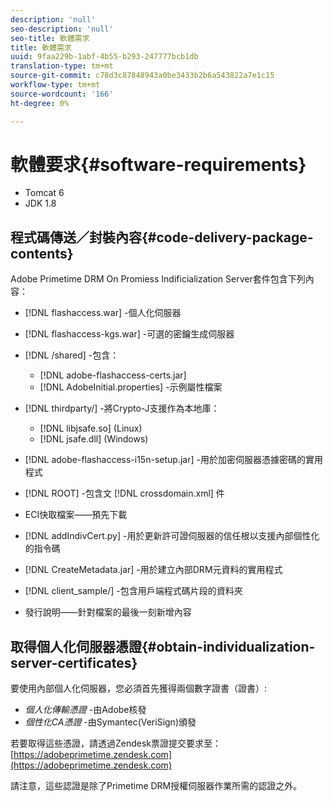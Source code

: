 ```yaml
---
description: 'null'
seo-description: 'null'
seo-title: 軟體需求
title: 軟體需求
uuid: 9faa229b-1abf-4b55-b293-247777bcb1db
translation-type: tm+mt
source-git-commit: c78d3c87848943a0be3433b2b6a543822a7e1c15
workflow-type: tm+mt
source-wordcount: '166'
ht-degree: 0%

---
```



# 軟體要求{#software-requirements}

* Tomcat 6
* JDK 1.8

## 程式碼傳送／封裝內容{#code-delivery-package-contents}

Adobe Primetime DRM On Promiess Indificialization Server套件包含下列內容：

* [!DNL flashaccess.war] -個人化伺服器
* [!DNL flashaccess-kgs.war] -可選的密鑰生成伺服器
* [!DNL /shared] -包含：

   * [!DNL adobe-flashaccess-certs.jar]
   * [!DNL AdobeInitial.properties] -示例屬性檔案

* [!DNL thirdparty/] -將Crypto-J支援作為本地庫：

   * [!DNL libjsafe.so] (Linux)
   * [!DNL jsafe.dll] (Windows)

* [!DNL adobe-flashaccess-i15n-setup.jar] -用於加密伺服器憑據密碼的實用程式
* [!DNL ROOT] -包含文 [!DNL crossdomain.xml] 件

* ECI快取檔案——預先下載
* [!DNL addIndivCert.py] -用於更新許可證伺服器的信任根以支援內部個性化的指令碼
* [!DNL CreateMetadata.jar] -用於建立內部DRM元資料的實用程式
* [!DNL client_sample/] -包含用戶端程式碼片段的資料夾
* 發行說明——針對檔案的最後一刻新增內容

## 取得個人化伺服器憑證{#obtain-individualization-server-certificates}

要使用內部個人化伺服器，您必須首先獲得兩個數字證書（證書）:

* *個人化傳輸憑證* -由Adobe核發
* *個性化CA憑證* -由Symantec(VeriSign)頒發

若要取得這些憑證，請透過Zendesk票證提交要求至：[https://adobeprimetime.zendesk.com](https://adobeprimetime.zendesk.com)

請注意，這些認證是除了Primetime DRM授權伺服器作業所需的認證之外。